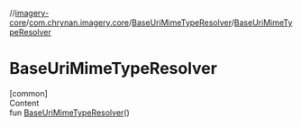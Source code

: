 //[imagery-core](../../../index.md)/[com.chrynan.imagery.core](../index.md)/[BaseUriMimeTypeResolver](index.md)/[BaseUriMimeTypeResolver](-base-uri-mime-type-resolver.md)



# BaseUriMimeTypeResolver  
[common]  
Content  
fun [BaseUriMimeTypeResolver](-base-uri-mime-type-resolver.md)()  



